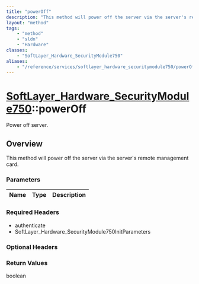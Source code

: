 ```yaml
---
title: "powerOff"
description: "This method will power off the server via the server's remote management card."
layout: "method"
tags:
    - "method"
    - "sldn"
    - "Hardware"
classes:
    - "SoftLayer_Hardware_SecurityModule750"
aliases:
    - "/reference/services/softlayer_hardware_securitymodule750/powerOff"
---
```

# [SoftLayer_Hardware_SecurityModule750](/reference/services/SoftLayer_Hardware_SecurityModule750)::powerOff

Power off server.


## Overview 
This method will power off the server via the server's remote management card. 

### Parameters 
|Name | Type | Description |
| --- | --- | --- |


### Required Headers
* authenticate
* SoftLayer_Hardware_SecurityModule750InitParameters

### Optional Headers

### Return Values
boolean

